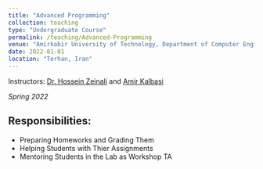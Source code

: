 ```yaml
---
title: "Advanced Programming"
collection: teaching
type: "Undergraduate Course"
permalink: /teaching/Advanced-Programming
venue: "Amirkabir University of Technology, Department of Computer Engineering"
date: 2022-01-01
location: "Terhan, Iran"
---
```

    

Instructors: [Dr. Hossein Zeinali](https://aut.ac.ir/cv/3031/Hossein%20Zeinali) and [Amir Kalbasi](https://aut.ac.ir/cv/2241/AMIR%20KALBASI)

*Spring 2022*

## Responsibilities:
- Preparing Homeworks and Grading Them
- Helping Students with Thier Assignments
- Mentoring Students in the Lab as Workshop TA
